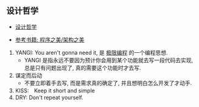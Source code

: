 ## 设计哲学
<!-- TOC -->

- [设计哲学](#设计哲学)

<!-- /TOC -->

- [参考书籍: 程序之美/架构之美](https://www.amazon.cn/dp/B00K6Y5OEW)

1. YANGI: You aren't gonna need it, 是 [极限编程]() 的一个编程思想.
    - YANGI 是指永远不要因为预计你会用到某个功能就去写一段代码去实现, 总是只有问题出现了, 真的需要这个功能时才去写.
2. 谋定而后动
    - 不要立即着手去写, 而是需求真的确定了, 并且想明白怎么开发了才动手.
3. KISS:　Keep it short and simple
4. DRY: Don't repeat yourself.
    